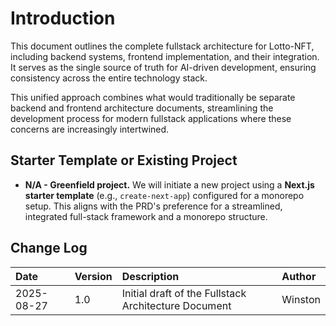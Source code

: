 # Introduction

This document outlines the complete fullstack architecture for Lotto-NFT, including backend systems, frontend implementation, and their integration. It serves as the single source of truth for AI-driven development, ensuring consistency across the entire technology stack.

This unified approach combines what would traditionally be separate backend and frontend architecture documents, streamlining the development process for modern fullstack applications where these concerns are increasingly intertwined.

## Starter Template or Existing Project

*   **N/A - Greenfield project.** We will initiate a new project using a **Next.js starter template** (e.g., `create-next-app`) configured for a monorepo setup. This aligns with the PRD's preference for a streamlined, integrated full-stack framework and a monorepo structure.

## Change Log

| Date | Version | Description | Author |
| :--- | :--- | :--- | :--- |
| 2025-08-27 | 1.0 | Initial draft of the Fullstack Architecture Document | Winston |

